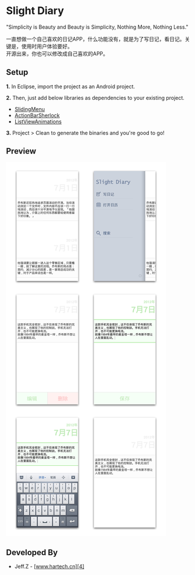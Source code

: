 Slight Diary
=======

"Simplicity is Beauty and Beauty is Simplicity, Nothing More, Nothing Less."

一直想做一个自己喜欢的日记APP，什么功能没有，就是为了写日记，看日记。关键是，使用时用户体验要好。<br/>开源出来，你也可以修改成自己喜欢的APP。

Setup
-----
__1.__      In Eclipse, import the project as an Android project.

__2.__      Then, just add below libraries as dependencies to your existing project.
* [SlidingMenu][1]
* [ActionBarSherlock][2]
* [ListViewAnimations][3]

__3.__      Project > Clean to generate the binaries and you're good to go!

Preview
-------
![image](https://raw.githubusercontent.com/Jeff-Z/JDiaryS/master/Previews.jpg)

Developed By
-------
* Jeff.Z - [www.hartech.cn][4]

[1]: https://github.com/jfeinstein10/SlidingMenu
[2]: https://github.com/JakeWharton/ActionBarSherlock
[3]: https://github.com/nhaarman/ListViewAnimations
[4]: http://www.hartech.cn

